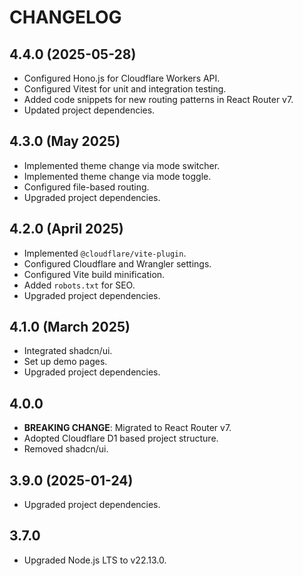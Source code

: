 # CHANGELOG

## 4.4.0 (2025-05-28)

- Configured Hono.js for Cloudflare Workers API.
- Configured Vitest for unit and integration testing.
- Added code snippets for new routing patterns in React Router v7.
- Updated project dependencies.

## 4.3.0 (May 2025)

- Implemented theme change via mode switcher.
- Implemented theme change via mode toggle.
- Configured file-based routing.
- Upgraded project dependencies.

## 4.2.0 (April 2025)

- Implemented `@cloudflare/vite-plugin`.
- Configured Cloudflare and Wrangler settings.
- Configured Vite build minification.
- Added `robots.txt` for SEO.
- Upgraded project dependencies.

## 4.1.0 (March 2025)

- Integrated shadcn/ui.
- Set up demo pages.
- Upgraded project dependencies.

## 4.0.0

- **BREAKING CHANGE**: Migrated to React Router v7.
- Adopted Cloudflare D1 based project structure.
- Removed shadcn/ui.

## 3.9.0 (2025-01-24)

- Upgraded project dependencies.

## 3.7.0

- Upgraded Node.js LTS to v22.13.0.
